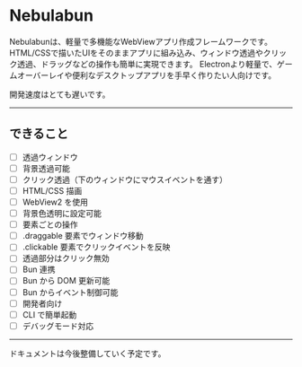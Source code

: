 # Nebulabun
Nebulabunは、軽量で多機能なWebViewアプリ作成フレームワークです。
HTML/CSSで描いたUIをそのままアプリに組み込み、ウィンドウ透過やクリック透過、ドラッグなどの操作も簡単に実現できます。
Electronより軽量で、ゲームオーバーレイや便利なデスクトップアプリを手早く作りたい人向けです。

開発速度はとても遅いです。

---

## できること
- [ ] 透過ウィンドウ
- [ ] 背景透過可能
- [ ] クリック透過（下のウィンドウにマウスイベントを通す）
- [ ] HTML/CSS 描画
- [ ] WebView2 を使用
- [ ] 背景色透明に設定可能
- [ ] 要素ごとの操作
- [ ] .draggable 要素でウィンドウ移動
- [ ] .clickable 要素でクリックイベントを反映
- [ ] 透過部分はクリック無効
- [ ] Bun 連携
- [ ] Bun から DOM 更新可能
- [ ] Bun からイベント制御可能
- [ ] 開発者向け
- [ ] CLI で簡単起動
- [ ] デバッグモード対応

---

ドキュメントは今後整備していく予定です。
